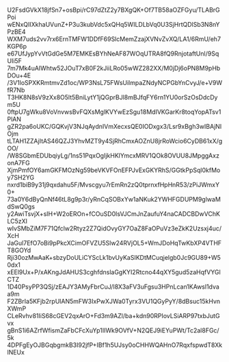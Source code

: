 U2FsdGVkX18jfSn7+osBpi/rC97dZtZ2y7BXgQK+Of7TB58aOZFGyu/TLABrGPoi
wENxQIIXkhaUVunZ+P3u3kubVdc5xQHq5WILDLbVq0U3SjHrtQDlSb3N8nYPzBE4
WXM7uds2vv7rx6ErnTMFW1DDfF69SlcMemZzajXVNvZvXQ/LA1/6RmU/eh7KGP6p
e67UfJypYvVtGdGe5M7EMKEsBYhNeAF87WOqUTRA8fQ9RnjotaftUnl/9SqUIi5F
7m7Mk4uAIWhtw52JOuT7xB0F2kJiiLRo05wWZ282XX/M0jDj6oPN8M9pHbDOu+4E
/3V1loSPXKRmtmvZd1oc/WP3NsL75FWsUilmpaZNdyNCPGbYnCvyJ/e+V9WfR7Nb
T3HK8N8sV9zXx8O5lt5BniLytY1jQGprBJl8mBJfqFY6rn1YU0orSzOsDdcDym5U
0ftpU7gWku8VoVnvwsBvFQXsMglKVYwEzSgu18MdIVKGarKr8toqYopATsv1PlAN
gZR2pa6oUKC/GQKvjV3NJqAydnIVmXecxsQE0IODxgx3/Lsr9xBgh3wIBAjNIOjm
tLTAH1ZZAjItAS46QZJ3YhvMZT9y4SjRhCmxAOZnU8jrRoWcio6CyDB61xX/gOO/
/W8SGbmEDUbqiyLg/1ns51PqxOgIjkHKlYmcxMRV1QOk8OVUU8JMpggAxzonA7FG
XjmPmfOY6amGKFMOzNg59beVKVFOnEFPJvExGKYRhS/GGtkPpSql0kfMoy7SH2YG
nxrd1biB9y31j9qxdahu5F/Mvscgyu7rEmRn2zQ0tprnxfHpHnR53/zPiJWmxY0+
73a0Y6dByQnNf46tL8g9p3r/yRnCqSOBxYw1aNKuk2YWHFGDUPM9glwaMdSwQ0gs
y2AwiTsvjX+sIH+W2oEROn+fCOuSD0lsVJCmJnZaufuY4naCADCBDwVChKLC5zXI
wIvSMbZiM7F71Qfclw2Rtyz2Z7QidOvyGY7OaZ8FaOPuVz3eZkK2Uzsxj4uc/XcH
JaGul7EfO7oBi9pPkcXCimOFVZU5Slw24RVjOL5+WmJDoHqTwKbXP4VTHFT8GOYd
Rji30ozMwAaK+sbzyDoULiCYScLk1bvUyKaSIKDtMCuqjelgb0Jc9GU89+W50dx1
xEEl9Ux+P/xAKngJdAHUS3cghfdnslaGgKYI2Rtcno44qXY5gud5zaHqfVYGlCTZ
1D40PsyPP3QSj/zEAJY3AMyFbrCuJ/I8X3aFV3uFgsu3HPnLcan1KAwsl1dvaa9m
F2ZBrIa5KFjb2rpUlAN5mFW3IxPwXJWa0Tyrx3VU1QGyPyY/8dBsuc15kHvnXWmP
CLeRvhv81IiS68cGEV2qxArO+Fd3m9AZl/ba+kdn90RPIovLSiARP97txbJutGvx
gBnS1i6AZrfWfismZaFbCFcXuYp1IIWk9OVfV+N2QEJ9iEYuPWt/Tc2al8FGc/5k
4DPFgEyOJBGqbgmkB3I92jfP+IBf1h5UJsy0oCHHWQAHnO7RqxfspwdT8XklNEUx
